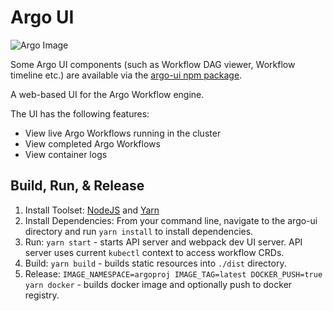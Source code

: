 # Argo UI

![Argo Image](https://github.com/argoproj/argo/blob/master/argo.png?raw=true)

Some Argo UI components (such as Workflow DAG viewer, Workflow timeline etc.) are available via the [argo-ui npm package](https://www.npmjs.com/package/argo-ui).

A web-based UI for the Argo Workflow engine. 

The UI has the following features:
* View live Argo Workflows running in the cluster
* View completed Argo Workflows
* View container logs


## Build, Run, & Release

1. Install Toolset: [NodeJS](https://nodejs.org/en/download/) and [Yarn](https://yarnpkg.com)
2. Install Dependencies: From your command line, navigate to the argo-ui directory and run `yarn install` to install dependencies.
3. Run: `yarn start` - starts API server and webpack dev UI server. API server uses current `kubectl` context to access workflow CRDs.
4. Build: `yarn build` - builds static resources into `./dist` directory.
5. Release: `IMAGE_NAMESPACE=argoproj IMAGE_TAG=latest DOCKER_PUSH=true yarn docker` - builds docker image and optionally push to docker registry.
